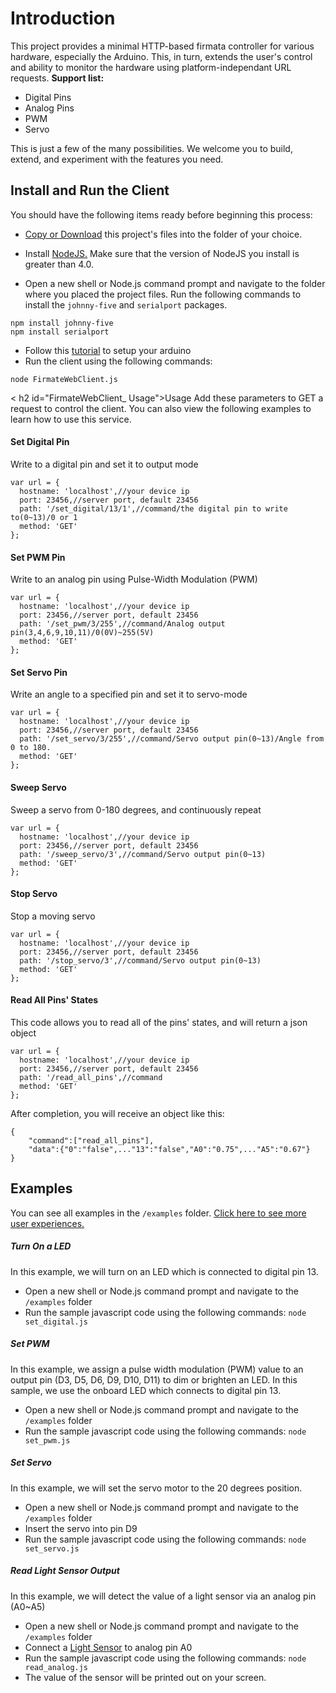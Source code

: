 # Introduction

This project provides a minimal HTTP-based firmata controller for various hardware, especially the Arduino. This, in turn, extends the user's control and ability to monitor the hardware using platform-independant URL requests. **Support list:**

- Digital Pins
- Analog Pins
- PWM
- Servo

This is just a few of the many possibilities. We welcome you to build, extend, and experiment with the features you need.

## Install and Run the Client

You should have the following items ready before beginning this process:

- [Copy or Download](https://github.com/LattePandaTeam/LattePanda-Development-Support/tree/master/FirmateWebClient#introduction) this project's files into the folder of your choice.

- Install [NodeJS.](https://nodejs.org/) Make sure that the version of NodeJS you install is greater than 4.0.
- Open a new shell or Node.js command prompt and navigate to the folder where you placed the project files. Run the following commands to install the `johnny-five` and `serialport` packages.

```
npm install johnny-five
npm install serialport
```

- Follow this [tutorial](vs_programming.md#step-2-set-up-the-arduino) to setup your arduino
- Run the client using the following commands:

```
node FirmateWebClient.js
```

< h2 id="FirmateWebClient_ Usage">Usage Add these parameters to GET a request to control the client. You can also view the following examples to learn how to use this service.

#### Set Digital Pin

Write to a digital pin and set it to output mode

```
var url = {
  hostname: 'localhost',//your device ip
  port: 23456,//server port, default 23456
  path: '/set_digital/13/1',//command/the digital pin to write to(0~13)/0 or 1
  method: 'GET'
};
```

#### Set PWM Pin

Write to an analog pin using Pulse-Width Modulation (PWM)

```
var url = {
  hostname: 'localhost',//your device ip
  port: 23456,//server port, default 23456
  path: '/set_pwm/3/255',//command/Analog output pin(3,4,6,9,10,11)/0(0V)~255(5V)
  method: 'GET'
};

```

#### Set Servo Pin

Write an angle to a specified pin and set it to servo-mode

```
var url = {
  hostname: 'localhost',//your device ip
  port: 23456,//server port, default 23456
  path: '/set_servo/3/255',//command/Servo output pin(0~13)/Angle from 0 to 180.
  method: 'GET'
};
```

#### Sweep Servo

Sweep a servo from 0-180 degrees, and continuously repeat

```
var url = {
  hostname: 'localhost',//your device ip
  port: 23456,//server port, default 23456
  path: '/sweep_servo/3',//command/Servo output pin(0~13)
  method: 'GET'
};
```

#### Stop Servo

Stop a moving servo

```
var url = {
  hostname: 'localhost',//your device ip
  port: 23456,//server port, default 23456
  path: '/stop_servo/3',//command/Servo output pin(0~13)
  method: 'GET'
};

```

#### Read All Pins' States

This code allows you to read all of the pins' states, and will return a json object

```
var url = {
  hostname: 'localhost',//your device ip
  port: 23456,//server port, default 23456
  path: '/read_all_pins',//command
  method: 'GET'
};

```

After completion, you will receive an object like this:

```
{
    "command":["read_all_pins"],
    "data":{"0":"false",..."13":"false","A0":"0.75",..."A5":"0.67"}
}
```
## Examples

You can see all examples in the `/examples` folder. [Click here to see more user experiences.](https://www.lattepanda.com/forum/topic/313005)

##### Turn On a LED

In this example, we will turn on an LED which is connected to digital pin 13.

- Open a new shell or Node.js command prompt and navigate to the `/examples` folder
- Run the sample javascript code using the following commands: `node set_digital.js`

##### Set PWM

In this example, we assign a pulse width modulation (PWM) value to an output pin (D3, D5, D6, D9, D10, D11) to dim or brighten an LED. In this sample, we use the onboard LED which connects to digital pin 13.

- Open a new shell or Node.js command prompt and navigate to the `/examples` folder
- Run the sample javascript code using the following commands: `node set_pwm.js`

##### Set Servo

In this example, we will set the servo motor to the 20 degrees position.

- Open a new shell or Node.js command prompt and navigate to the `/examples` folder
- Insert the servo into pin D9
- Run the sample javascript code using the following commands: `node set_servo.js`

##### Read Light Sensor Output

In this example, we will detect the value of a light sensor via an analog pin (A0~A5)

- Open a new shell or Node.js command prompt and navigate to the `/examples` folder
- Connect a [Light Sensor](https://www.dfrobot.com/product-1428.html) to analog pin A0
- Run the sample javascript code using the following commands: `node read_analog.js`
- The value of the sensor will be printed out on your screen.

